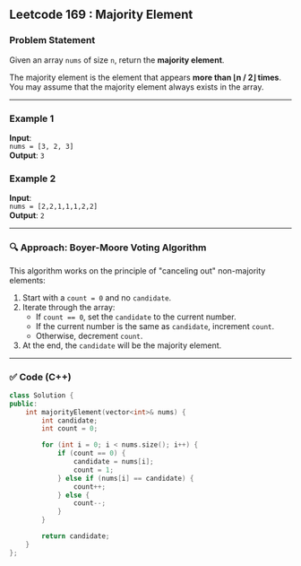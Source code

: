 ## Leetcode 169 : Majority Element

### Problem Statement
Given an array `nums` of size `n`, return the **majority element**.

The majority element is the element that appears **more than ⌊n / 2⌋ times**.  
You may assume that the majority element always exists in the array.

---

### Example 1
**Input**:  
`nums = [3, 2, 3]`  
**Output**: `3`

### Example 2
**Input**:  
`nums = [2,2,1,1,1,2,2]`  
**Output**: `2`

---

### 🔍 Approach: Boyer-Moore Voting Algorithm

This algorithm works on the principle of "canceling out" non-majority elements:

1. Start with a `count = 0` and no `candidate`.
2. Iterate through the array:
   - If `count == 0`, set the `candidate` to the current number.
   - If the current number is the same as `candidate`, increment `count`.
   - Otherwise, decrement `count`.
3. At the end, the `candidate` will be the majority element.

---

### ✅ Code (C++)
```cpp
class Solution {
public:
    int majorityElement(vector<int>& nums) {
        int candidate;
        int count = 0;

        for (int i = 0; i < nums.size(); i++) {
            if (count == 0) {
                candidate = nums[i];
                count = 1;
            } else if (nums[i] == candidate) {
                count++;
            } else {
                count--;
            }
        }

        return candidate;
    }
};
